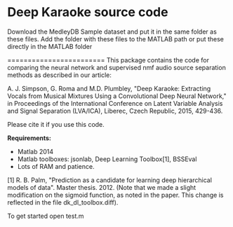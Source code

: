 Deep Karaoke source code
========================

Download the MedleyDB Sample dataset and put it in the same folder as these files. Add the folder with these files to the MATLAB path or put these directly in the MATLAB folder

========================
This package contains the code for comparing the neural network and supervised nmf audio source separation methods as described in our article:

A. J. Simpson, G. Roma and M.D. Plumbley, "Deep Karaoke: Extracting Vocals from Musical Mixtures Using a Convolutional Deep Neural Network," in Proceedings of the International Conference on Latent Variable Analysis and Signal Separation (LVA/ICA), Liberec, Czech Republic, 2015, 429-436.

Please cite it if you use this code.

**Requirements:**
- Matlab 2014
- Matlab toolboxes: jsonlab, Deep Learning Toolbox[1], BSSEval
- Lots of RAM and patience.

[1] R. B. Palm, "Prediction as a candidate for learning deep hierarchical models of data". Master thesis. 2012. (Note that we made a slight modification on the sigmoid function, as noted in the paper. This change is reflected in the file dk_dl_toolbox.diff).

To get started open test.m
